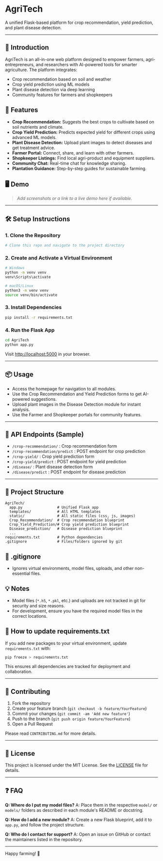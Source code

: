 # AgriTech

A unified Flask-based platform for crop recommendation, yield prediction, and plant disease detection.

---

## 🌾 Introduction
AgriTech is an all-in-one web platform designed to empower farmers, agri-entrepreneurs, and researchers with AI-powered tools for smarter agriculture. The platform integrates:
- Crop recommendation based on soil and weather
- Crop yield prediction using ML models
- Plant disease detection via deep learning
- Community features for farmers and shopkeepers

## 🚀 Features
- **Crop Recommendation:** Suggests the best crops to cultivate based on soil nutrients and climate.
- **Crop Yield Prediction:** Predicts expected yield for different crops using advanced ML models.
- **Plant Disease Detection:** Upload plant images to detect diseases and get treatment advice.
- **Farmer Portal:** Connect, share, and learn with other farmers.
- **Shopkeeper Listings:** Find local agri-product and equipment suppliers.
- **Community Chat:** Real-time chat for knowledge sharing.
- **Plantation Guidance:** Step-by-step guides for sustainable farming.

## 🖥️ Demo
> _Add screenshots or a link to a live demo here if available._

---

## 🛠️ Setup Instructions

### 1. Clone the Repository
```bash
# Clone this repo and navigate to the project directory
```

### 2. Create and Activate a Virtual Environment
```bash
# Windows
python -m venv venv
venv\Scripts\activate

# macOS/Linux
python3 -m venv venv
source venv/bin/activate
```

### 3. Install Dependencies
```bash
pip install -r requirements.txt
```

### 4. Run the Flask App
```bash
cd AgriTech
python app.py
```

Visit [http://localhost:5000](http://localhost:5000) in your browser.

---

## 📦 Usage
- Access the homepage for navigation to all modules.
- Use the Crop Recommendation and Yield Prediction forms to get AI-powered suggestions.
- Upload plant images in the Disease Detection module for instant analysis.
- Use the Farmer and Shopkeeper portals for community features.

---

## 📡 API Endpoints (Sample)
- `/crop-recommendation/` : Crop recommendation form
- `/crop-recommendation/predict` : POST endpoint for crop prediction
- `/crop-yield/` : Crop yield prediction form
- `/crop-yield/predict` : POST endpoint for yield prediction
- `/disease/` : Plant disease detection form
- `/disease/predict` : POST endpoint for disease prediction

---

## 📁 Project Structure
```
AgriTech/
  app.py                # Unified Flask app
  templates/            # All HTML templates
  static/               # All static files (css, js, images)
  Crop_Recommendation/  # Crop recommendation blueprint
  Crop_Yield_Prediction/# Crop yield prediction blueprint
  Disease_prediction/   # Disease prediction blueprint
  ...
requirements.txt        # Python dependencies
.gitignore              # Files/folders ignored by git
```

## 📝 .gitignore
- Ignores virtual environments, model files, uploads, and other non-essential files.

## 💡 Notes
- Model files (`*.h5`, `*.pkl`, etc.) and uploads are not tracked in git for security and size reasons.
- For development, ensure you have the required model files in the correct locations.

## 🔄 How to update requirements.txt
If you add new packages to your virtual environment, update `requirements.txt` with:
```bash
pip freeze > requirements.txt
```
This ensures all dependencies are tracked for deployment and collaboration.

---

## 🤝 Contributing
1. Fork the repository
2. Create your feature branch (`git checkout -b feature/YourFeature`)
3. Commit your changes (`git commit -am 'Add new feature'`)
4. Push to the branch (`git push origin feature/YourFeature`)
5. Open a Pull Request

Please read `CONTRIBUTING.md` for more details.

---

## 📜 License
This project is licensed under the MIT License. See the [LICENSE](../LICENSE) file for details.

---

## ❓ FAQ
**Q: Where do I put my model files?**
A: Place them in the respective `model/` or `models/` folders as described in each module's README or docstring.

**Q: How do I add a new module?**
A: Create a new Flask blueprint, add it to `app.py`, and follow the project structure.

**Q: Who do I contact for support?**
A: Open an issue on GitHub or contact the maintainers listed in the repository.

---
Happy farming! 🌱


